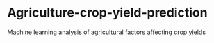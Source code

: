 # Agriculture-crop-yield-prediction
Machine learning analysis of agricultural factors affecting crop yields
